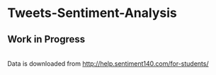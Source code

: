 # Tweets-Sentiment-Analysis
## Work in Progress

<br>Data is downloaded from <a href="http://help.sentiment140.com/for-students/">http://help.sentiment140.com/for-students/</a>